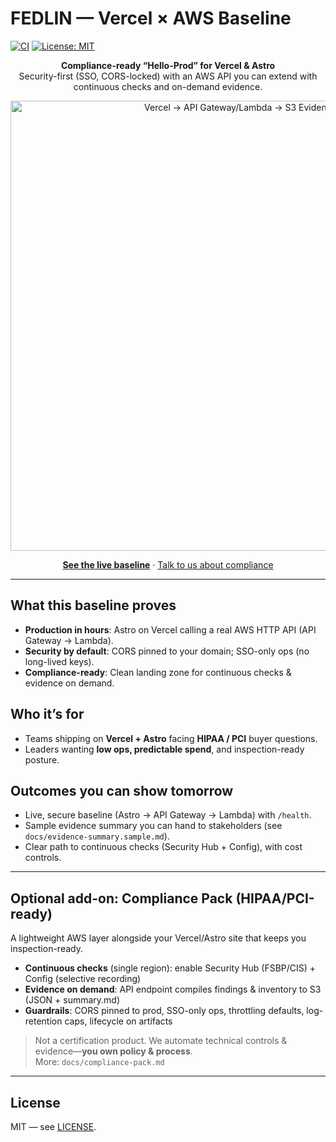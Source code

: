 # FEDLIN — Vercel × AWS Baseline

[![CI](https://github.com/fedlinllc/fedlin-vercel-aws-baseline/actions/workflows/ci.yml/badge.svg)](../../actions/workflows/ci.yml)
[![License: MIT](https://img.shields.io/badge/License-MIT-yellow.svg)](LICENSE)

<p align="center"><strong>Compliance-ready “Hello-Prod” for Vercel & Astro</strong><br/>
Security-first (SSO, CORS-locked) with an AWS API you can extend with continuous checks and on-demand evidence.</p>

<p align="center">
  <img src="docs/img/architecture.svg" alt="Vercel → API Gateway/Lambda → S3 Evidence" width="720" />
</p>

<p align="center">
  <a href="https://fedlin-vercel-aws-baseline.vercel.app"><b>See the live baseline</b></a> ·
  <a href="https://fedlin.com/contact">Talk to us about compliance</a>
</p>

---

## What this baseline proves
- **Production in hours**: Astro on Vercel calling a real AWS HTTP API (API Gateway → Lambda).
- **Security by default**: CORS pinned to your domain; SSO-only ops (no long-lived keys).
- **Compliance-ready**: Clean landing zone for continuous checks & evidence on demand.

## Who it’s for
- Teams shipping on **Vercel + Astro** facing **HIPAA / PCI** buyer questions.
- Leaders wanting **low ops, predictable spend**, and inspection-ready posture.

## Outcomes you can show tomorrow
- Live, secure baseline (Astro → API Gateway → Lambda) with `/health`.
- Sample evidence summary you can hand to stakeholders (see `docs/evidence-summary.sample.md`).
- Clear path to continuous checks (Security Hub + Config), with cost controls.

---

## Optional add-on: Compliance Pack (HIPAA/PCI-ready)
A lightweight AWS layer alongside your Vercel/Astro site that keeps you inspection-ready.

- **Continuous checks** (single region): enable Security Hub (FSBP/CIS) + Config (selective recording)  
- **Evidence on demand**: API endpoint compiles findings & inventory to S3 (JSON + summary.md)  
- **Guardrails**: CORS pinned to prod, SSO-only ops, throttling defaults, log-retention caps, lifecycle on artifacts

> Not a certification product. We automate technical controls & evidence—**you own policy & process**.  
> More: `docs/compliance-pack.md`

---

## License
MIT — see [LICENSE](./LICENSE).

